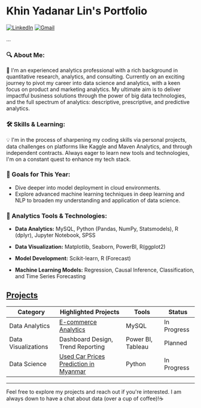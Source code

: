# Khin Yadanar Lin's Portfolio
[![LinkedIn][linkedin-shield]][linkedin-url]
[![Gmail][gmail-shield]][gmail-url]

...

[linkedin-shield]: https://img.shields.io/badge/LinkedIn--blue?style=social&logo=LinkedIn
[linkedin-url]: https://www.linkedin.com/in/khinyadanarlin/
[gmail-shield]: https://img.shields.io/badge/Gmail--red?style=social&logo=Gmail
[gmail-url]: mailto:khinydnlin@gmail.com

### 🔍 About Me:

🌟 I'm an experienced analytics professional with a rich background in quantitative research, analytics, and consulting. Currently on an exciting journey to pivot my career into data science and analytics, with a keen focus on product and marketing analytics. My ultimate aim is to deliver impactful business solutions through the power of big data technologies, and the full spectrum of analytics: descriptive, prescriptive, and predictive analytics.

### 🛠 Skills & Learning:

💡 I'm in the process of sharpening my coding skills via personal projects, data challenges on platforms like Kaggle and Maven Analytics, and through independent contracts. Always eager to learn new tools and technologies, I'm on a constant quest to enhance my tech stack.

### 🎯 Goals for This Year:

- Dive deeper into model deployment in cloud environments.
- Explore advanced machine learning techniques in deep learning and NLP to broaden my understanding and application of data science.

### 🔧 Analytics Tools & Technologies:

- **Data Analytics:** MySQL, Python (Pandas, NumPy, Statsmodels), R (dplyr), Jupyter Notebook, SPSS
  
- **Data Visualization:** Matplotlib, Seaborn, PowerBI, R(ggplot2)
  
- **Model Development:** Scikit-learn, R (Forecast)
  
- **Machine Learning Models:** Regression, Causal Inference, Classification, and Time Series Forecasting


## [Projects](https://github.com/khinydnlin/portfolio) 


| Category | Highlighted Projects | Tools | Status |
|----------|------------------|--------------|--------|
| Data Analytics | [E-commerce Analytics](https://github.com/khinydnlin/portfolio/tree/main/E-commerce%20Analytics)| MySQL | In Progress |
| Data Visualizations | Dashboard Design, Trend Reporting | Power BI, Tableau | Planned |
| Data Science | [Used Car Prices Prediction in Myanmar](https://github.com/khinydnlin/portfolio/tree/main/Used%20Car%20Price%20Prediction%20in%20Myanmar)| Python | In Progress |

---
Feel free to explore my projects and reach out if you're interested. I am always down to have a chat about data (over a cup of coffee)!☕



<!---
khinydnlin/khinydnlin is a ✨ special ✨ repository because its `README.md` (this file) appears on your GitHub profile.
You can click the Preview link to take a look at your changes.
--->

